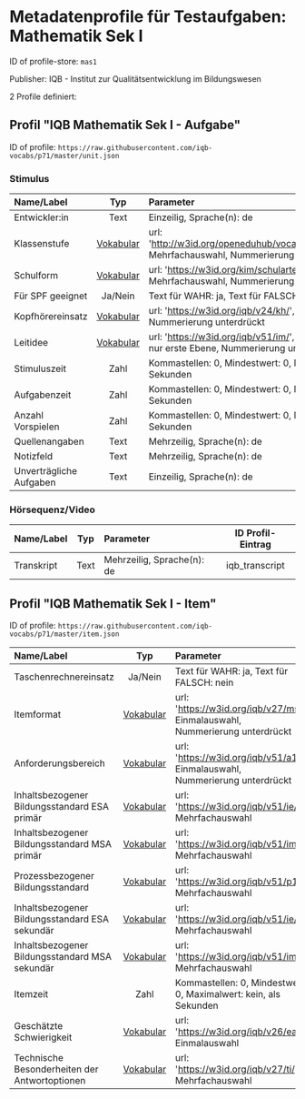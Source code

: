 # Metadatenprofile für Testaufgaben: Mathematik Sek I

ID of profile-store: `mas1`

Publisher: IQB - Institut zur Qualitätsentwicklung im Bildungswesen

2 Profile definiert:

## Profil "IQB Mathematik Sek I - Aufgabe"

ID of profile: `https://raw.githubusercontent.com/iqb-vocabs/p71/master/unit.json`

### Stimulus

| Name/Label | Typ | Parameter | ID Profil-Eintrag |
| :--- | :---: | :--- | :---: |
| Entwickler:in | Text | Einzeilig, Sprache(n): de   | iqb_author |
| Klassenstufe | [Vokabular](http://w3id.org/openeduhub/vocabs/educationalLevel/) | url: 'http://w3id.org/openeduhub/vocabs/educationalLevel/', Mehrfachauswahl, Nummerierung unterdrückt | iqb_educational_level |
| Schulform | [Vokabular](https://w3id.org/kim/schularten/) | url: 'https://w3id.org/kim/schularten/', Mehrfachauswahl, Nummerierung unterdrückt | iqb_school_type |
| Für SPF geeignet | Ja/Nein | Text für WAHR: ja, Text für FALSCH: nein | iqb_spf |
| Kopfhörereinsatz | [Vokabular](https://w3id.org/iqb/v24/kh/) | url: 'https://w3id.org/iqb/v24/kh/', Einmalauswahl, Nummerierung unterdrückt | iqb_phones |
| Leitidee | [Vokabular](https://w3id.org/iqb/v51/im/) | url: 'https://w3id.org/iqb/v51/im/', Einmalauswahl, Zeige nur erste Ebene, Nummerierung unterdrückt | iqb_competence |
| Stimuluszeit | Zahl | Kommastellen: 0, Mindestwert: 0, Maximalwert: kein, als Sekunden | iqb_time_stimulus |
| Aufgabenzeit | Zahl | Kommastellen: 0, Mindestwert: 0, Maximalwert: kein, als Sekunden | iqb_time_unit |
| Anzahl Vorspielen | Zahl | Kommastellen: 0, Mindestwert: 0, Maximalwert: kein, als Sekunden | iqb_time_play |
| Quellenangaben | Text | Mehrzeilig, Sprache(n): de   | iqb_copyright |
| Notizfeld | Text | Mehrzeilig, Sprache(n): de   | iqb_note_field |
| Unverträgliche Aufgaben | Text | Einzeilig, Sprache(n): de   | iqb_compatibility |

### Hörsequenz/Video

| Name/Label | Typ | Parameter | ID Profil-Eintrag |
| :--- | :---: | :--- | :---: |
| Transkript | Text | Mehrzeilig, Sprache(n): de   | iqb_transcript |

## Profil "IQB Mathematik Sek I - Item"

ID of profile: `https://raw.githubusercontent.com/iqb-vocabs/p71/master/item.json`

| Name/Label | Typ | Parameter | ID Profil-Eintrag |
| :--- | :---: | :--- | :---: |
| Taschenrechnereinsatz | Ja/Nein | Text für WAHR: ja, Text für FALSCH: nein | iqb_calculator |
| Itemformat | [Vokabular](https://w3id.org/iqb/v27/ms/) | url: 'https://w3id.org/iqb/v27/ms/', Einmalauswahl, Nummerierung unterdrückt | iqb_itemformat |
| Anforderungsbereich | [Vokabular](https://w3id.org/iqb/v51/a1/) | url: 'https://w3id.org/iqb/v51/a1/', Einmalauswahl, Nummerierung unterdrückt | iqb_requirement_area |
| Inhaltsbezogener Bildungsstandard ESA primär | [Vokabular](https://w3id.org/iqb/v51/ie/) | url: 'https://w3id.org/iqb/v51/ie/', Mehrfachauswahl | iqb_standards_esa1 |
| Inhaltsbezogener Bildungsstandard MSA primär | [Vokabular](https://w3id.org/iqb/v51/im/) | url: 'https://w3id.org/iqb/v51/im/', Mehrfachauswahl | iqb_standards_msa1 |
| Prozessbezogener Bildungsstandard | [Vokabular](https://w3id.org/iqb/v51/p1/) | url: 'https://w3id.org/iqb/v51/p1/', Mehrfachauswahl | iqb_standards_pr |
| Inhaltsbezogener Bildungsstandard ESA sekundär | [Vokabular](https://w3id.org/iqb/v51/ie/) | url: 'https://w3id.org/iqb/v51/ie/', Mehrfachauswahl | iqb_standards_esa2 |
| Inhaltsbezogener Bildungsstandard MSA sekundär | [Vokabular](https://w3id.org/iqb/v51/im/) | url: 'https://w3id.org/iqb/v51/im/', Mehrfachauswahl | iqb_standards_msa2 |
| Itemzeit | Zahl | Kommastellen: 0, Mindestwert: 0, Maximalwert: kein, als Sekunden | iqb_time_item |
| Geschätzte Schwierigkeit | [Vokabular](https://w3id.org/iqb/v26/ea/) | url: 'https://w3id.org/iqb/v26/ea/', Einmalauswahl | iqb_exante_difficulty |
| Technische Besonderheiten der Antwortoptionen | [Vokabular](https://w3id.org/iqb/v27/ti/) | url: 'https://w3id.org/iqb/v27/ti/', Mehrfachauswahl | iqb_itemtech |

